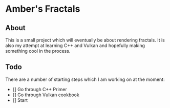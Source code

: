 # Amber's Fractals
## About
This is a small project which will eventually be about rendering fractals. It is also my attempt at learning C++ and Vulkan and hopefully making something cool in the process.
## Todo
There are a number of starting steps which I am working on at the moment:
- [] Go through C++ Primer
- [] Go through Vulkan cookbook
- [] Start
